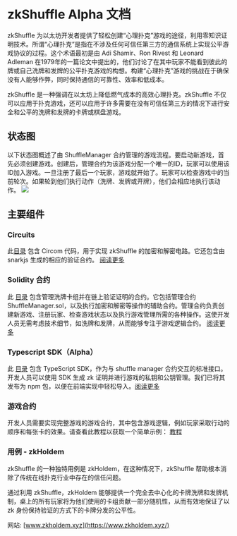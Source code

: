 # zkShuffle Alpha 文档

zkShuffle 为以太坊开发者提供了轻松创建“心理扑克”游戏的途径，利用零知识证明技术。所谓“心理扑克”是指在不涉及任何可信任第三方的通信系统上实现公平游戏协议的过程。这个术语最初是由 Adi Shamir、Ron Rivest 和 Leonard Adleman 在1979年的一篇论文中提出的，他们讨论了在其中玩家不能看到彼此的牌或自己洗牌和发牌的公平扑克游戏的构想。构建“心理扑克”游戏的挑战在于确保没有人能够作弊，同时保持通信的可靠性、效率和低成本。

zkShuffle 是一种强调在以太坊上降低燃气成本的高效心理扑克。zkShuffle 不仅可以应用于扑克游戏，还可以应用于许多需要在没有可信任第三方的情况下进行安全和公平的洗牌和发牌的卡牌或棋盘游戏。

## 状态图 

以下状态图概述了由 ShuffleManager 合约管理的游戏流程。要启动新游戏，首先必须创建游戏。创建后，管理合约为该游戏分配一个唯一的ID，玩家可以使用该ID加入游戏。一旦注册了最后一个玩家，游戏就开始了。玩家可以检查游戏中的当前轮次。如果轮到他们执行动作（洗牌、发牌或开牌），他们会相应地执行该动作。
![](https://hackmd.io/_uploads/By8S6Xg92.png)

## 主要组件 

### Circuits

此[目录](https://github.com/manta-network/zkShuffle/tree/main/packages/circuits) 包含 Circom 代码，用于实现 zkShuffle 的加密和解密电路。它还包含由 snarkjs 生成的相应的验证合约。 [阅读更多](https://github.com/Manta-Network/zkShuffle/tree/main/packages)

### Solidity 合约 

此 [目录](https://github.com/manta-network/zkShuffle/tree/main/packages/contracts/contracts/shuffle) 包含管理洗牌卡组并在链上验证证明的合约。它包括管理合约 ShuffleManager.sol，以及执行加密和解密等操作的辅助合约。管理合约负责创建新游戏、注册玩家、检查游戏状态以及执行游戏管理所需的各种操作。这使开发人员无需考虑技术细节，如洗牌和发牌，从而能够专注于游戏逻辑合约。 [阅读更多](/docs/zkShuffle/Circuits/ContractInterface)

### Typescript SDK（Alpha） 

此 [目录](https://github.com/manta-network/zkShuffle/tree/main/packages/jssdk) 包含 TypeScript SDK，作为与 shuffle manager 合约交互的标准接口。开发人员可以使用 SDK 生成 zk 证明并进行游戏的私钥和公钥管理。我们已将其发布为 npm 包，以便在前端实现中轻松导入。[阅读更多](/docs/zkShuffle/Circuits/TypescriptSDK)

### 游戏合约 

开发人员需要实现完整游戏的游戏合约，其中包含游戏逻辑，例如玩家采取行动的顺序和每张卡的效果。请查看此教程以获取一个简单示例： [教程](/docs/zkShuffle/Circuits/Tutorial)

### 用例 - zkHoldem 

zkShuffle 的一种独特用例是 zkHoldem，在这种情况下，zkShuffle 帮助根本消除了传统在线扑克行业中存在的信任问题。

通过利用 zkShuffle，zkHoldem 能够提供一个完全去中心化的卡牌洗牌和发牌机制，桌上的所有玩家将为他们使用的卡组贡献一部分随机性，从而有效地保证了以 zk 身份保持验证的方式下的卡牌分发的公平性。

网站: [www.zkholdem.xyz](https://www.zkholdem.xyz/)
